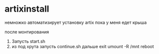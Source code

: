 # artixinstall
немножко автоматизирует установку artix
пока у меня едет крыша

после монтирования
1. Запусть start.sh
2. из под хрута запусть continue.sh
дальше exit
umount -R /mnt
reboot
